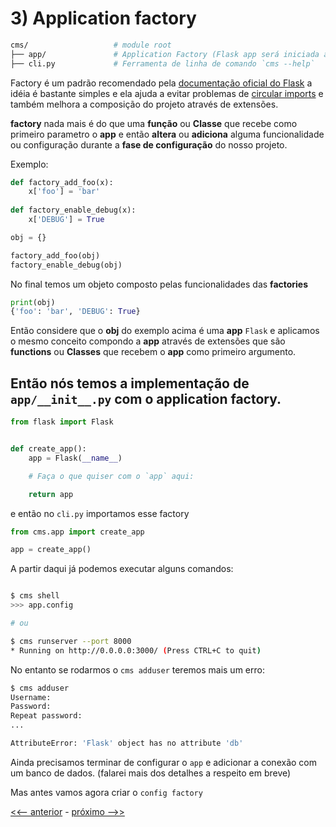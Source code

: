 # 3) Application factory

```bash             # Testes com py.test
cms/                   # module root
├── app/               # Application Factory (Flask app será iniciada aqui)
├── cli.py             # Ferramenta de linha de comando `cms --help`
```

Factory é um padrão recomendado pela [documentação oficial do Flask](http://flask.pocoo.org/docs/0.12/patterns/appfactories/#basic-factories) a idéia é bastante simples e ela ajuda a evitar problemas de [circular imports](http://pythonclub.com.br/what-the-flask-pt-2-flask-patterns-boas-praticas-na-estrutura-de-aplicacoes-flask.html#circular_imports) e também melhora a composição do projeto através de extensões.

**factory** nada mais é do que uma **função** ou **Classe** que recebe como primeiro parametro o **app** e então **altera** ou **adiciona** alguma funcionalidade ou configuração durante a **fase de configuração** do nosso projeto.

Exemplo:

```python
def factory_add_foo(x):
    x['foo'] = 'bar'
    
def factory_enable_debug(x):
    x['DEBUG'] = True

obj = {}

factory_add_foo(obj)
factory_enable_debug(obj)
```

No final temos um objeto composto pelas funcionalidades das **factories**

```python
print(obj)
{'foo': 'bar', 'DEBUG': True}
```

Então considere que o **obj** do exemplo acima é uma **app** `Flask` e aplicamos o mesmo conceito compondo a **app** através de extensões que são **functions** ou **Classes** que recebem o **app** como primeiro argumento. 

## Então nós temos a implementação de `app/__init__.py` com o application factory.

```py
from flask import Flask


def create_app():
    app = Flask(__name__)

    # Faça o que quiser com o `app` aqui:

    return app

```

e então no `cli.py` importamos esse factory

```py
from cms.app import create_app

app = create_app()
```

A partir daqui já podemos executar alguns comandos:

```bash

$ cms shell
>>> app.config

# ou

$ cms runserver --port 8000
* Running on http://0.0.0.0:3000/ (Press CTRL+C to quit)
```

No entanto se rodarmos o `cms adduser` teremos mais um erro:

```bash
$ cms adduser
Username: 
Password:
Repeat password:
...

AttributeError: 'Flask' object has no attribute 'db'

```

Ainda precisamos terminar de configurar o `app` e adicionar a conexão com um banco de
dados. (falarei mais dos detalhes a respeito em breve)

Mas antes vamos agora criar o `config factory`


[<<-- anterior](../../../tree/cms_2_cli/cms)  -  [próximo -->>](../../../tree/cms_3_config_factory/cms)

